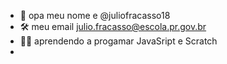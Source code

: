 - 👋 opa meu nome e @juliofracasso18
- 🛠 meu email julio.fracasso@escola.pr.gov.br 
- 👷‍♂️ aprendendo a progamar JavaSript e Scratch
- 

<!---
juliofracasso18/juliofracasso18 is a ✨ special ✨ repository because its `README.md` (this file) appears on your GitHub profile.
You can click the Preview link to take a look at your changes.
--->
